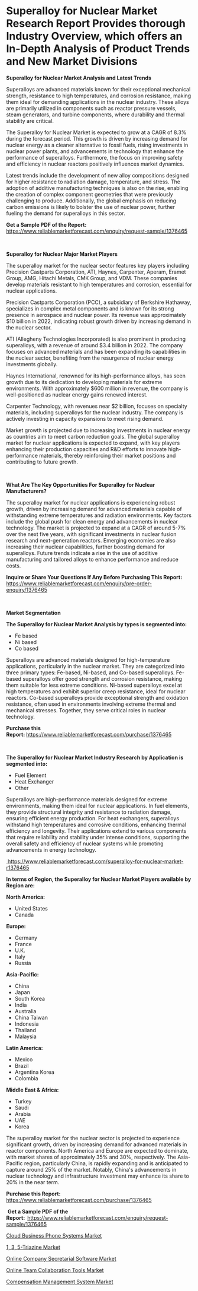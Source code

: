 <p><h1>Superalloy for Nuclear Market Research Report Provides thorough Industry Overview, which offers an In-Depth Analysis of Product Trends and New Market Divisions</h1></p><p><strong>Superalloy for Nuclear Market Analysis and Latest Trends</strong></p>
<p><p>Superalloys are advanced materials known for their exceptional mechanical strength, resistance to high temperatures, and corrosion resistance, making them ideal for demanding applications in the nuclear industry. These alloys are primarily utilized in components such as reactor pressure vessels, steam generators, and turbine components, where durability and thermal stability are critical.</p><p>The Superalloy for Nuclear Market is expected to grow at a CAGR of 8.3% during the forecast period. This growth is driven by increasing demand for nuclear energy as a cleaner alternative to fossil fuels, rising investments in nuclear power plants, and advancements in technology that enhance the performance of superalloys. Furthermore, the focus on improving safety and efficiency in nuclear reactors positively influences market dynamics.</p><p>Latest trends include the development of new alloy compositions designed for higher resistance to radiation damage, temperature, and stress. The adoption of additive manufacturing techniques is also on the rise, enabling the creation of complex component geometries that were previously challenging to produce. Additionally, the global emphasis on reducing carbon emissions is likely to bolster the use of nuclear power, further fueling the demand for superalloys in this sector.</p></p>
<p><strong>Get a Sample PDF of the Report:&nbsp;</strong> <a href="https://www.reliablemarketforecast.com/enquiry/request-sample/1376465?utm_campaign=1745&utm_medium=2&utm_source=Github&utm_content=ia&utm_term=23102024&utm_id=superalloy-for-nuclear">https://www.reliablemarketforecast.com/enquiry/request-sample/1376465</a></p>
<p>&nbsp;</p>
<p><strong>Superalloy for Nuclear Major Market Players</strong></p>
<p><p>The superalloy market for the nuclear sector features key players including Precision Castparts Corporation, ATI, Haynes, Carpenter, Aperam, Eramet Group, AMG, Hitachi Metals, CMK Group, and VDM. These companies develop materials resistant to high temperatures and corrosion, essential for nuclear applications.</p><p>Precision Castparts Corporation (PCC), a subsidiary of Berkshire Hathaway, specializes in complex metal components and is known for its strong presence in aerospace and nuclear power. Its revenue was approximately $10 billion in 2022, indicating robust growth driven by increasing demand in the nuclear sector.</p><p>ATI (Allegheny Technologies Incorporated) is also prominent in producing superalloys, with a revenue of around $3.4 billion in 2022. The company focuses on advanced materials and has been expanding its capabilities in the nuclear sector, benefiting from the resurgence of nuclear energy investments globally.</p><p>Haynes International, renowned for its high-performance alloys, has seen growth due to its dedication to developing materials for extreme environments. With approximately $600 million in revenue, the company is well-positioned as nuclear energy gains renewed interest.</p><p>Carpenter Technology, with revenues near $2 billion, focuses on specialty materials, including superalloys for the nuclear industry. The company is actively investing in capacity expansions to meet rising demand.</p><p>Market growth is projected due to increasing investments in nuclear energy as countries aim to meet carbon reduction goals. The global superalloy market for nuclear applications is expected to expand, with key players enhancing their production capacities and R&D efforts to innovate high-performance materials, thereby reinforcing their market positions and contributing to future growth.</p></p>
<p>&nbsp;</p>
<p><strong>What Are The Key Opportunities For Superalloy for Nuclear Manufacturers?</strong></p>
<p><p>The superalloy market for nuclear applications is experiencing robust growth, driven by increasing demand for advanced materials capable of withstanding extreme temperatures and radiation environments. Key factors include the global push for clean energy and advancements in nuclear technology. The market is projected to expand at a CAGR of around 5-7% over the next five years, with significant investments in nuclear fusion research and next-generation reactors. Emerging economies are also increasing their nuclear capabilities, further boosting demand for superalloys. Future trends indicate a rise in the use of additive manufacturing and tailored alloys to enhance performance and reduce costs.</p></p>
<p><strong>Inquire or Share Your Questions If Any Before Purchasing This Report:</strong> <a href="https://www.reliablemarketforecast.com/enquiry/pre-order-enquiry/1376465?utm_campaign=1745&utm_medium=2&utm_source=Github&utm_content=ia&utm_term=23102024&utm_id=superalloy-for-nuclear">https://www.reliablemarketforecast.com/enquiry/pre-order-enquiry/1376465</a></p>
<p>&nbsp;</p>
<p><strong>Market Segmentation</strong></p>
<p><strong>The Superalloy for Nuclear Market Analysis by types is segmented into:</strong></p>
<p><ul><li>Fe based</li><li>Ni based</li><li>Co based</li></ul></p>
<p><p>Superalloys are advanced materials designed for high-temperature applications, particularly in the nuclear market. They are categorized into three primary types: Fe-based, Ni-based, and Co-based superalloys. Fe-based superalloys offer good strength and corrosion resistance, making them suitable for less extreme conditions. Ni-based superalloys excel at high temperatures and exhibit superior creep resistance, ideal for nuclear reactors. Co-based superalloys provide exceptional strength and oxidation resistance, often used in environments involving extreme thermal and mechanical stresses. Together, they serve critical roles in nuclear technology.</p></p>
<p><strong>Purchase this Report:&nbsp;</strong><a href="https://www.reliablemarketforecast.com/purchase/1376465?utm_campaign=1745&utm_medium=2&utm_source=Github&utm_content=ia&utm_term=23102024&utm_id=superalloy-for-nuclear">https://www.reliablemarketforecast.com/purchase/1376465</a></p>
<p>&nbsp;</p>
<p><strong>The Superalloy for Nuclear Market Industry Research by Application is segmented into:</strong></p>
<p><ul><li>Fuel Element</li><li>Heat Exchanger</li><li>Other</li></ul></p>
<p><p>Superalloys are high-performance materials designed for extreme environments, making them ideal for nuclear applications. In fuel elements, they provide structural integrity and resistance to radiation damage, ensuring efficient energy production. For heat exchangers, superalloys withstand high temperatures and corrosive conditions, enhancing thermal efficiency and longevity. Their applications extend to various components that require reliability and stability under intense conditions, supporting the overall safety and efficiency of nuclear systems while promoting advancements in energy technology.</p></p>
<p><a href="https://www.reliablemarketforecast.com/superalloy-for-nuclear-market-r1376465?utm_campaign=1745&utm_medium=2&utm_source=Github&utm_content=ia&utm_term=23102024&utm_id=superalloy-for-nuclear">&nbsp;https://www.reliablemarketforecast.com/superalloy-for-nuclear-market-r1376465</a></p>
<p><strong>In terms of Region, the Superalloy for Nuclear Market Players available by Region are:</strong></p>
<p>
    <p> <strong> North America: </strong>
        <ul>
            <li>United States</li>
            <li>Canada</li>
        </ul>
        </p> 
    <p> <strong> Europe: </strong>
        <ul>
            <li>Germany</li>
            <li>France</li>
            <li>U.K.</li>
            <li>Italy</li>
            <li>Russia</li>
        </ul>
        </p> 
    <p> <strong> Asia-Pacific: </strong>
        <ul>
            <li>China</li>
            <li>Japan</li>
            <li>South Korea</li>
            <li>India</li>
            <li>Australia</li>
            <li>China Taiwan</li>
            <li>Indonesia</li>
            <li>Thailand</li>
            <li>Malaysia</li>
        </ul>
        </p> 
    <p> <strong> Latin America: </strong>
        <ul>
            <li>Mexico</li>
            <li>Brazil</li>
            <li>Argentina Korea</li>
            <li>Colombia</li>
        </ul>
        </p> 
    <p> <strong> Middle East & Africa: </strong>
        <ul>
            <li>Turkey</li>
            <li>Saudi</li>
            <li>Arabia</li>
            <li>UAE</li>
            <li>Korea</li>
        </ul>
    </p>
    </p>
<p><p>The superalloy market for the nuclear sector is projected to experience significant growth, driven by increasing demand for advanced materials in reactor components. North America and Europe are expected to dominate, with market shares of approximately 35% and 30%, respectively. The Asia-Pacific region, particularly China, is rapidly expanding and is anticipated to capture around 25% of the market. Notably, China's advancements in nuclear technology and infrastructure investment may enhance its share to 20% in the near term.</p></p>
<p><strong>Purchase this Report: </strong><a href="https://www.reliablemarketforecast.com/purchase/1376465?utm_campaign=1745&utm_medium=2&utm_source=Github&utm_content=ia&utm_term=23102024&utm_id=superalloy-for-nuclear">https://www.reliablemarketforecast.com/purchase/1376465</a></p>
<p>&nbsp;<strong>Get a Sample PDF of the Report:&nbsp;&nbsp;</strong><a href="https://www.reliablemarketforecast.com/enquiry/request-sample/1376465?utm_campaign=1745&utm_medium=2&utm_source=Github&utm_content=ia&utm_term=23102024&utm_id=superalloy-for-nuclear">https://www.reliablemarketforecast.com/enquiry/request-sample/1376465</a></p>
<p><strong></strong></p>
<p><p><a href="https://www.linkedin.com/pulse/exploring-cloud-business-phone-systems-market-strategic-uupcc?utm_campaign=1745&utm_medium=2&utm_source=Github&utm_content=ia&utm_term=23102024&utm_id=superalloy-for-nuclear">Cloud Business Phone Systems Market</a></p><p><a href="https://github.com/MatthewHernandez403/Market-Research-Report-List-1/blob/main/1-3-5-triazine-market.md?utm_campaign=1745&utm_medium=2&utm_source=Github&utm_content=ia&utm_term=23102024&utm_id=superalloy-for-nuclear">1, 3, 5-Triazine Market</a></p><p><a href="https://www.linkedin.com/pulse/online-company-secretarial-software-market-innovations-trends-jlv2c?utm_campaign=1745&utm_medium=2&utm_source=Github&utm_content=ia&utm_term=23102024&utm_id=superalloy-for-nuclear">Online Company Secretarial Software Market</a></p><p><a href="https://www.linkedin.com/pulse/in-depth-online-team-collaboration-tools-market-review-ebsqe?utm_campaign=1745&utm_medium=2&utm_source=Github&utm_content=ia&utm_term=23102024&utm_id=superalloy-for-nuclear">Online Team Collaboration Tools Market</a></p><p><a href="https://www.linkedin.com/pulse/compensation-management-system-market-size-growth-industry-analysis-nmhtc?utm_campaign=1745&utm_medium=2&utm_source=Github&utm_content=ia&utm_term=23102024&utm_id=superalloy-for-nuclear">Compensation Management System Market</a></p></p>